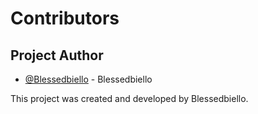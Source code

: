 # Contributors

## Project Author

- [@Blessedbiello](https://github.com/Blessedbiello) - Blessedbiello

This project was created and developed by Blessedbiello.
